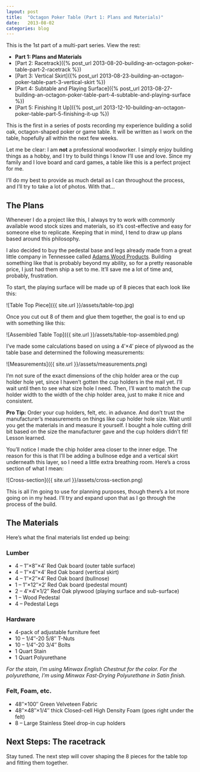 ```yaml
---
layout: post
title:  "Octagon Poker Table (Part 1: Plans and Materials)"
date:   2013-08-02
categories: blog
---
```


This is the 1st part of a multi-part series. View the rest:

* **Part 1: Plans and Materials**
* [Part 2: Racetrack]({% post_url 2013-08-20-building-an-octagon-poker-table-part-2-racetrack %})
* [Part 3: Vertical Skirt]({% post_url 2013-08-23-building-an-octagon-poker-table-part-3-vertical-skirt %})
* [Part 4: Subtable and Playing Surface]({% post_url 2013-08-27-building-an-octagon-poker-table-part-4-subtable-and-playing-surface %})
* [Part 5: Finishing It Up]({% post_url 2013-12-10-building-an-octagon-poker-table-part-5-finishing-it-up %})

This is the first in a series of posts recording my experience building a solid oak, octagon-shaped poker or game table. It will be written as I work on the table, hopefully all within the next few weeks.

Let me be clear: I am **not** a professional woodworker. I simply enjoy building things as a hobby, and I try to build things I know I’ll use and love. Since my family and I love board and card games, a table like this is a perfect project for me.

I’ll do my best to provide as much detail as I can throughout the process, and I’ll try to take a lot of photos. With that…

## The Plans

Whenever I do a project like this, I always try to work with commonly available wood stock sizes and materials, so it’s cost-effective and easy for someone else to replicate. Keeping that in mind, I tend to draw up plans based around this philosophy.

I also decided to buy the pedestal base and legs already made from a great little company in Tennessee called [Adams Wood Products](https://www.adamswoodproducts.com/). Building something like that is probably beyond my ability, so for a pretty reasonable price, I just had them ship a set to me. It’ll save me a lot of time and, probably, frustration.

To start, the playing surface will be made up of 8 pieces that each look like this:

![Table Top Piece]({{ site.url }}/assets/table-top.jpg)

Once you cut out 8 of them and glue them together, the goal is to end up with something like this:

![Assembled Table Top]({{ site.url }}/assets/table-top-assembled.png)

I’ve made some calculations based on using a 4′×4′ piece of plywood as the table base and determined the following measurements:

![Measurements]({{ site.url }}/assets/measurements.png)

I’m not sure of the exact dimensions of the chip holder area or the cup holder hole yet, since I haven’t gotten the cup holders in the mail yet. I’ll wait until then to see what size hole I need. Then, I’ll want to match the cup holder width to the width of the chip holder area, just to make it nice and consistent.

**Pro Tip:** Order your cup holders, felt, etc. in advance. And don’t trust the manufacturer’s measurements on things like cup holder hole size. Wait until you get the materials in and measure it yourself. I bought a hole cutting drill bit based on the size the manufacturer gave and the cup holders didn’t fit! Lesson learned.

You’ll notice I made the chip holder area closer to the inner edge. The reason for this is that I’ll be adding a bullnose edge and a vertical skirt underneath this layer, so I need a little extra breathing room. Here’s a cross section of what I mean:

![Cross-section]({{ site.url }}/assets/cross-section.png)

This is all I’m going to use for planning purposes, though there’s a lot more going on in my head. I’ll try and expand upon that as I go through the process of the build.

## The Materials

Here’s what the final materials list ended up being:

### Lumber

* <span class="sc">4</span> – <span class="sc">1″×8″×4′</span> Red Oak board (outer table surface)
* <span class="sc">4</span> – <span class="sc">1″×4″×4′</span> Red Oak board (vertical skirt)
* <span class="sc">4</span> – <span class="sc">1″×2″×4′</span> Red Oak board (bullnose)
* <span class="sc">1</span> – <span class="sc">1″×12″×2′</span> Red Oak board (pedestal mount)
* <span class="sc">2</span> – <span class="sc">4′×4′×1/2″</span> Red Oak plywood (playing surface and sub-surface)
* <span class="sc">1</span> – Wood Pedestal
* <span class="sc">4</span> – Pedestal Legs

### Hardware

* 4-pack of adjustable furniture feet
* <span class="sc">10</span> – <span class="sc">1/4″-20 5/8″</span> T-Nuts
* <span class="sc">10</span> – <span class="sc">1/4″-20 3/4″</span> Bolts
* <span class="sc">1</span> Quart Stain
* <span class="sc">1</span> Quart Polyurethane

_For the stain, I’m using Minwax English Chestnut for the color. For the polyurethane, I’m using Minwax Fast-Drying Polyurethane in Satin finish._

### Felt, Foam, etc.

* <span class="sc">48″×100″</span> Green Velveteen Fabric
* <span class="sc">48″×48″×1/4″</span> thick Closed-cell High Density Foam (goes right under the felt)
* <span class="sc">8</span> – Large Stainless Steel drop-in cup holders

## Next Steps: The racetrack

Stay tuned. The next step will cover shaping the 8 pieces for the table top and fitting them together.
